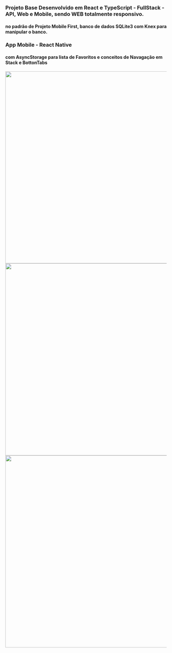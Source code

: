 ### Projeto Base Desenvolvido em React e TypeScript - FullStack -  API, Web e Mobile, sendo WEB totalmente responsivo.
#### no padrão de Projeto Mobile First, banco de dados SQLite3 com Knex para manipular o banco.


### App Mobile - React Native
#### com AsyncStorage para lista de Favoritos e conceitos de Navagação em Stack e BottonTabs

<img src="https://github.com/isaque-cwb/proffy/assets/57151930/b952fb0d-63ce-42e0-b633-8d97e6d828ff" wdith="200" height="600"> 

<img src="https://github.com/isaque-cwb/proffy/assets/57151930/5ba5eacc-128e-4d86-843f-545dfcba85e0" wdith="200" height="600"> 

<img src="https://github.com/isaque-cwb/proffy/assets/57151930/038a74d1-dc24-4b22-a2df-8866ed14f5ff" wdith="200" height="600"> 

